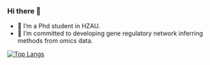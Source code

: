 ### Hi there 👋
- 🤔 I’m a Phd student in HZAU.
- 🔭 I’m committed to developing gene regulatory network inferring methods from omics data.

[![Top Langs](https://github-readme-stats.vercel.app/api/top-langs/?username=mengxu98&theme=transparent&layout=compact&show_icons=true&hide_border=true&langs_count=98)](https://github.com/mengxu98)


<!--

![inferCSN](https://img.shields.io/badge/-inferCSN-198ce7) [![r-package](https://img.shields.io/github/r-package/v/mengxu98/inferCSN)](https://github.com/mengxu98/inferCSN/blob/main/DESCRIPTION) [![code-size](https://img.shields.io/github/languages/code-size/mengxu98/inferCSN)](https://github.com/mengxu98/inferCSN) [![R-CMD-check](https://github.com/mengxu98/inferCSN/actions/workflows/R-CMD-check.yaml/badge.svg)](https://github.com/mengxu98/inferCSN/actions/workflows/R-CMD-check.yaml) [![test-coverage](https://github.com/mengxu98/inferCSN/actions/workflows/test-coverage.yaml/badge.svg)](https://github.com/mengxu98/inferCSN/actions/workflows/test-coverage.yaml) [![pkgdown](https://github.com/mengxu98/inferCSN/actions/workflows/pkgdown.yaml/badge.svg)](https://mengxu98.github.io/inferCSN/reference/index.html)


![MengXu's github stats](https://github-readme-stats.vercel.app/api?username=mengxu98&show_icons=true)
**mengxu98/mengxu98** is a ✨ _special_ ✨ repository because its `README.md` (this file) appears on your GitHub profile.
![Readme Card](https://github-readme-stats.vercel.app/api/pin/?username=mengxu98&repo=inferCSN&theme=vue)
![Visitor Count](https://profile-counter.glitch.me/mengxu98/count.svg)

Here are some ideas to get you started:

- 🔭 I’m currently working on ...
- 🌱 I’m currently learning ...
- 👯 I’m looking to collaborate on ...
- 🤔 I’m looking for help with ...
- 💬 Ask me about ...
- 📫 How to reach me: ...
- 😄 Pronouns: ...
- ⚡ Fun fact: ...

-->
